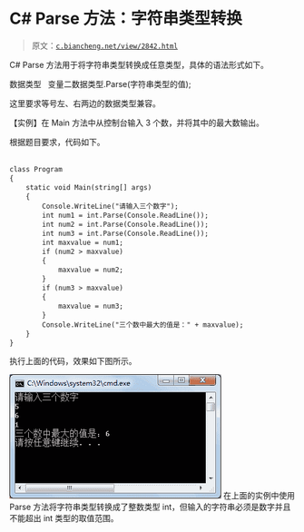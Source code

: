 # C# Parse 方法：字符串类型转换

> 原文：[`c.biancheng.net/view/2842.html`](http://c.biancheng.net/view/2842.html)

C# Parse 方法用于将字符串类型转换成任意类型，具体的语法形式如下。

数据类型   变量二数据类型.Parse(字符串类型的值);

这里要求等号左、右两边的数据类型兼容。

【实例】在 Main 方法中从控制台输入 3 个数，并将其中的最大数输出。

根据题目要求，代码如下。

```

class Program
{
    static void Main(string[] args)
    {
        Console.WriteLine("请输入三个数字");
        int num1 = int.Parse(Console.ReadLine());
        int num2 = int.Parse(Console.ReadLine());
        int num3 = int.Parse(Console.ReadLine());
        int maxvalue = num1;
        if (num2 > maxvalue)
        {
            maxvalue = num2;
        }
        if (num3 > maxvalue)
        {
            maxvalue = num3;
        }
        Console.WriteLine("三个数中最大的值是：" + maxvalue);
    }
}
```

执行上面的代码，效果如下图所示。

![求三个数中的最大值](img/eb14c4c9472e798d1925c84bb0dc01cb.png)
在上面的实例中使用 Parse 方法将字符串类型转换成了整数类型 int，但输入的字符串必须是数字并且不能超出 int 类型的取值范围。